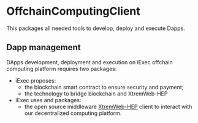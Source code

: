 OffchainComputingClient
=======================

This packages all needed tools to develop, deploy and execute Dapps.

Dapp management
---------------

DApps development, deployment and execution on iExec offchain computing platform requires two packages:
- iExec proposes:
   * the blockchain smart contract to ensure security and payment;
   * the technology to bridge blockchain and XtremWeb-HEP
- iExec uses and packages: 
   * the open source middleware [XtremWeb-HEP](https://github.com/lodygens/xtremweb-hep) client to interact with our decentralized computing platform.

